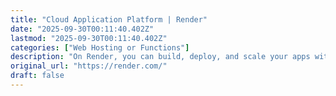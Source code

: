 ```yaml
---
title: "Cloud Application Platform | Render"
date: "2025-09-30T00:11:40.402Z"
lastmod: "2025-09-30T00:11:40.402Z"
categories: ["Web Hosting or Functions"]
description: "On Render, you can build, deploy, and scale your apps with unparalleled ease – from your first user to your billionth."
original_url: "https://render.com/"
draft: false
---
```

